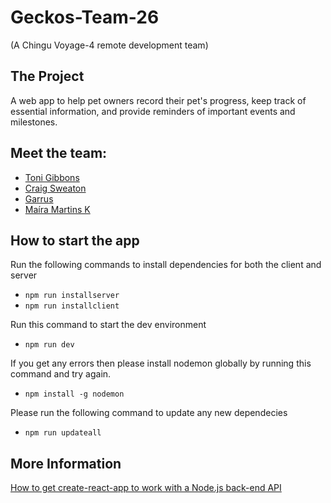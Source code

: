 # Geckos-Team-26  
(A Chingu Voyage-4 remote development team)

## The Project
A web app to help pet owners record their pet's progress, keep track of essential information, and provide reminders of important events and milestones.

## Meet the team:

  * [Toni Gibbons](https://github.com/8thDay)
  * [Craig Sweaton](https://github.com/Fixy250185/)
  * [Garrus](https://github.com/GarrusNapp)
  * [Maíra Martins K](https://github.com/mairamartinsk)

## How to start the app
Run the following commands to install dependencies for both the client and server
  - `npm run installserver`
  - `npm run installclient`

Run this command to start the dev environment
  - `npm run dev`

If you get any errors then please install nodemon globally by running this command and try again.
  - `npm install -g nodemon`

Please run the following command to update any new dependecies
  - `npm run updateall`

## More Information
[How to get create-react-app to work with a Node.js back-end API](https://medium.freecodecamp.org/how-to-make-create-react-app-work-with-a-node-backend-api-7c5c48acb1b0)